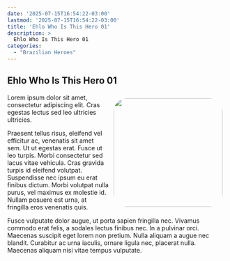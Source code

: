 ```yaml
---
date: '2025-07-15T16:54:22-03:00'
lastmod: '2025-07-15T16:54:22-03:00'
title: 'Ehlo Who Is This Hero 01'
description: >
  Ehlo Who Is This Hero 01
categories:
  - "Brazilian Heroes"
---
```


## Ehlo Who Is This Hero 01


<img src="/images/memorial-jk.jpg" height="250" style="float: right; border:5; border-radius: 15%; padding: 10px;" />

Lorem ipsum dolor sit amet, consectetur adipiscing elit. Cras egestas lectus sed leo ultricies ultricies. 

Praesent tellus risus, eleifend vel efficitur ac, venenatis sit amet sem. Ut ut egestas erat. Fusce ut leo turpis. 
Morbi consectetur sed lacus vitae vehicula. Cras gravida turpis id eleifend volutpat.
Suspendisse nec ipsum eu erat finibus dictum. Morbi volutpat nulla purus, vel maximus ex molestie id.
Nullam posuere est urna, at fringilla eros venenatis quis.

Fusce vulputate dolor augue, ut porta sapien fringilla nec. Vivamus commodo erat felis, a sodales lectus finibus nec. In a pulvinar orci. Maecenas suscipit eget lorem non pretium. Nulla aliquam a augue nec blandit. Curabitur ac urna iaculis, ornare ligula nec, placerat nulla. Maecenas aliquam nisi vitae tempus vulputate.
